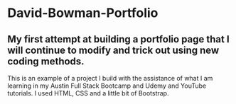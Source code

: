 # David-Bowman-Portfolio

## My first attempt at building a portfolio page that I will continue to modify and trick out using new coding methods.

This is an example of a project I build with the assistance of what I am learning in my Austin Full Stack Bootcamp and Udemy and YouTube tutorials.  I used HTML, CSS and a little bit of Bootstrap.